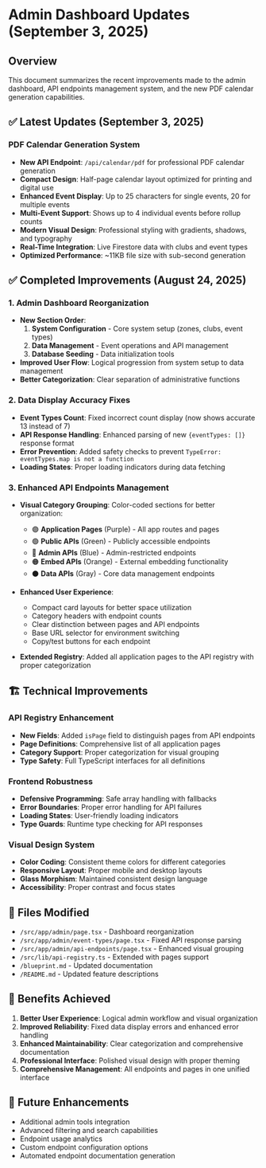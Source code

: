 # Admin Dashboard Updates (September 3, 2025)

## Overview
This document summarizes the recent improvements made to the admin dashboard, API endpoints management system, and the new PDF calendar generation capabilities.

## ✅ Latest Updates (September 3, 2025)

### PDF Calendar Generation System
- **New API Endpoint**: `/api/calendar/pdf` for professional PDF calendar generation
- **Compact Design**: Half-page calendar layout optimized for printing and digital use
- **Enhanced Event Display**: Up to 25 characters for single events, 20 for multiple events
- **Multi-Event Support**: Shows up to 4 individual events before rollup counts
- **Modern Visual Design**: Professional styling with gradients, shadows, and typography
- **Real-Time Integration**: Live Firestore data with clubs and event types
- **Optimized Performance**: ~11KB file size with sub-second generation

## ✅ Completed Improvements (August 24, 2025)

### 1. Admin Dashboard Reorganization
- **New Section Order**:
  1. **System Configuration** - Core system setup (zones, clubs, event types)
  2. **Data Management** - Event operations and API management
  3. **Database Seeding** - Data initialization tools
- **Improved User Flow**: Logical progression from system setup to data management
- **Better Categorization**: Clear separation of administrative functions

### 2. Data Display Accuracy Fixes
- **Event Types Count**: Fixed incorrect count display (now shows accurate 13 instead of 7)
- **API Response Handling**: Enhanced parsing of new `{eventTypes: []}` response format
- **Error Prevention**: Added safety checks to prevent `TypeError: eventTypes.map is not a function`
- **Loading States**: Proper loading indicators during data fetching

### 3. Enhanced API Endpoints Management
- **Visual Category Grouping**: Color-coded sections for better organization:
  - 🟣 **Application Pages** (Purple) - All app routes and pages
  - 🟢 **Public APIs** (Green) - Publicly accessible endpoints
  - 🔵 **Admin APIs** (Blue) - Admin-restricted endpoints  
  - 🟠 **Embed APIs** (Orange) - External embedding functionality
  - ⚫ **Data APIs** (Gray) - Core data management endpoints

- **Enhanced User Experience**:
  - Compact card layouts for better space utilization
  - Category headers with endpoint counts
  - Clear distinction between pages and API endpoints
  - Base URL selector for environment switching
  - Copy/test buttons for each endpoint

- **Extended Registry**: Added all application pages to the API registry with proper categorization

## 🏗️ Technical Improvements

### API Registry Enhancement
- **New Fields**: Added `isPage` field to distinguish pages from API endpoints
- **Page Definitions**: Comprehensive list of all application pages
- **Category Support**: Proper categorization for visual grouping
- **Type Safety**: Full TypeScript interfaces for all definitions

### Frontend Robustness
- **Defensive Programming**: Safe array handling with fallbacks
- **Error Boundaries**: Proper error handling for API failures
- **Loading States**: User-friendly loading indicators
- **Type Guards**: Runtime type checking for API responses

### Visual Design System
- **Color Coding**: Consistent theme colors for different categories
- **Responsive Layout**: Proper mobile and desktop layouts
- **Glass Morphism**: Maintained consistent design language
- **Accessibility**: Proper contrast and focus states

## 📁 Files Modified
- `/src/app/admin/page.tsx` - Dashboard reorganization
- `/src/app/admin/event-types/page.tsx` - Fixed API response parsing
- `/src/app/admin/api-endpoints/page.tsx` - Enhanced visual grouping
- `/src/lib/api-registry.ts` - Extended with pages support
- `/blueprint.md` - Updated documentation
- `/README.md` - Updated feature descriptions

## 🎯 Benefits Achieved
1. **Better User Experience**: Logical admin workflow and visual organization
2. **Improved Reliability**: Fixed data display errors and enhanced error handling
3. **Enhanced Maintainability**: Clear categorization and comprehensive documentation
4. **Professional Interface**: Polished visual design with proper theming
5. **Comprehensive Management**: All endpoints and pages in one unified interface

## 🔄 Future Enhancements
- Additional admin tools integration
- Advanced filtering and search capabilities
- Endpoint usage analytics
- Custom endpoint configuration options
- Automated endpoint documentation generation

